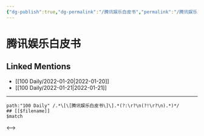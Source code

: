 ```yaml
---
{"dg-publish":true,"dg-permalink":"/腾讯娱乐白皮书","permalink":"/腾讯娱乐白皮书/","created":"2022-12-22T16:28:35.000+08:00","updated":"2023-04-10T16:48:06.413+08:00"}
---
```


# 腾讯娱乐白皮书

## Linked Mentions
- [[100 Daily/2022-01-20\|2022-01-20]]
- [[100 Daily/2022-01-21\|2022-01-21]]


---

```expander
path:"100 Daily" /.*\[\[腾讯娱乐白皮书\]\].*(?:\r?\n(?!\r?\n).*)*/
## [[$filename]]
$match
```

<-->